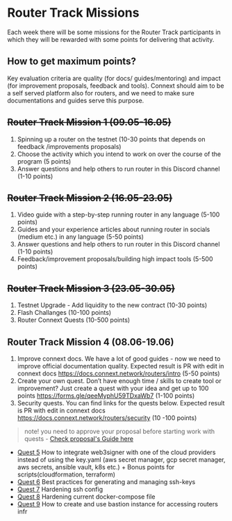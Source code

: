 # Router Track Missions

Each week there will be some missions for the Router Track participants in which they will be rewarded with some points for delivering that activity.

## How to get maximum points? 

Key evaluation criteria are quality (for docs/ guides/mentoring) and impact (for improvement proposals,  feedback and tools). Connext should aim to be a self served platform also for routers, and we need to make sure documentations and guides serve this purpose.

## ~~Router Track Mission 1 (09.05-16.05)~~

1. Spinning up a router on the testnet (10-30 points that depends on feedback /improvements proposals)
2. Choose the activity which you intend to work on over the course of the program (5 points)
3. Answer questions and help others to run router in this Discord channel (1-10 points)

## ~~Router Track Mission 2 (16.05-23.05)~~

1. Video guide with a step-by-step running router in any language (5-100 points)
2. Guides and your experience articles about running router in socials (medium etc.) in any language (5-50 points)
3. Answer questions and help others to run router in this Discord channel (1-10 points)
4. Feedback/improvement proposals/building high impact tools (5-500 points)

## ~~Router Track Mission 3 (23.05-30.05)~~
1. Testnet Upgrade - Add liquidity to the new contract (10-30 points)
2. Flash Challanges (10-100 points)
3. Router Connext Quests (10-500 points)

## Router Track Mission 4 (08.06-19.06)

1. Improve connext docs. We have a lot of good guides - now we need to improve official documentation quality. Expected result is PR with edit in connext docs https://docs.connext.network/routers/intro (5-50 points)
2. Create your own quest. Don’t have enough time / skills to create tool or improvement?  Just create a quest with your idea and get up to 100 points
https://forms.gle/qeeMyphU59TDxaWb7 (1-100 points)
3. Security quests. You can find links for the quests below. Expected result is PR with edit in connext docs https://docs.connext.network/routers/security (10 -100 points)
> note! you need to approve your proposal before starting work with quests - [Check proposal's Guide here](https://github.com/fmanea/ConnextRouterTrack#router-track-proposals)
- [Quest 5](https://github.com/fmanea/ConnextRouterTrack/blob/main/ChallangesAndQuests.md#quest-5---integrade-web3signer-10-100-points) How to integrate web3signer with one of the cloud providers instead of using the key.yaml (aws secret manager, gcp secret manager, aws secrets, ansible vault, k8s etc.) + Bonus points for scripts(cloudformation, terraform) 
- [Quest 6](https://github.com/fmanea/ConnextRouterTrack/blob/main/ChallangesAndQuests.md#quest-6---best-practices-for-generating-and-managing-ssh-keys-10-30-points) Best practices for generating and managing ssh-keys
- [Quest 7](https://github.com/fmanea/ConnextRouterTrack/blob/main/ChallangesAndQuests.md#quest-7---hardening-ssh-config-10-30-points) Hardening ssh config
- [Quest 8](https://github.com/fmanea/ConnextRouterTrack/blob/main/ChallangesAndQuests.md#quest-8---hardening-current-docker-compose-file-10-30-points) Hardening current docker-compose file
- [Quest 9](https://github.com/fmanea/ConnextRouterTrack/blob/main/ChallangesAndQuests.md#quest-9---how-to-create-and-use-bastion-instance-for-accessing-routers-infrastructure-10-30-points) How to create and use bastion instance for accessing routers infr
